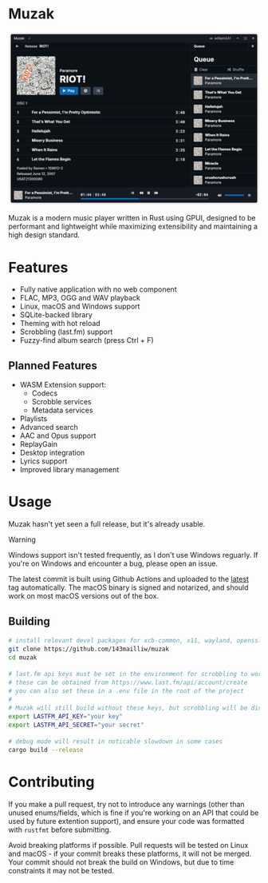 # Muzak

![screenshot](docs/screenshot.png)

Muzak is a modern music player written in Rust using GPUI, designed to be
performant and lightweight while maximizing extensibility and maintaining a high
design standard.

# Features
- Fully native application with no web component
- FLAC, MP3, OGG and WAV playback
- Linux, macOS and Windows support
- SQLite-backed library
- Theming with hot reload
- Scrobbling (last.fm) support
- Fuzzy-find album search (press Ctrl + F)

## Planned Features
- WASM Extension support:
  - Codecs
  - Scrobble services
  - Metadata services
- Playlists
- Advanced search
- AAC and Opus support
- ReplayGain
- Desktop integration
- Lyrics support
- Improved library management

# Usage
Muzak hasn't yet seen a full release, but it's already usable.

> [!WARNING]
> Windows support isn't tested frequently, as I don't use Windows reguarly.
> If you're on Windows and encounter a bug, please open an issue.

The latest commit is built using Github Actions and uploaded to the
[latest](https://github.com/143mailliw/muzak/releases/tag/latest) tag
automatically. The macOS binary is signed and notarized, and should work on
most macOS versions out of the box.

## Building
```sh
# install relevant devel packages for xcb-common, x11, wayland, openssl, and pulseaudio if on Linux
git clone https://github.com/143mailliw/muzak
cd muzak

# last.fm api keys must be set in the environment for scrobbling to work
# these can be obtained from https://www.last.fm/api/account/create
# you can also set these in a .env file in the root of the project
#
# Muzak will still build without these keys, but scrobbling will be disabled
export LASTFM_API_KEY="your key"
export LASTFM_API_SECRET="your secret"

# debug mode will result in noticable slowdown in some cases
cargo build --release
```

# Contributing
If you make a pull request, try not to introduce any warnings (other than unused
enums/fields, which is fine if you're working on an API that could be used by
future extention support), and ensure your code was formatted with `rustfmt`
before submitting.

Avoid breaking platforms if possible. Pull requests will be tested on Linux and
macOS - if your commit breaks these platforms, it will not be merged. Your
commit should not break the build on Windows, but due to time constraints it
may not be tested.
